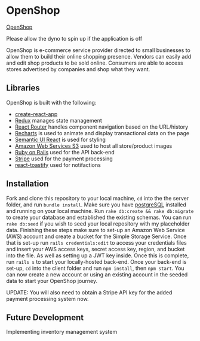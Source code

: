 # OpenShop

[OpenShop](https://fs-openshop-prod.herokuapp.com/)

Please allow the dyno to spin up if the application is off

OpenShop is e-commerce service provider directed to small businesses to allow them to build their online shopping presence. Vendors can easily add and edit shop products to be sold online. Consumers are able to access stores advertised by companies and shop what they want.

## Libraries
OpenShop is built with the following:
- [create-react-app](https://github.com/facebook/create-react-app)
- [Redux](https://github.com/reduxjs/redux) manages state management
- [React Router](https://github.com/ReactTraining/react-router) handles component navigation based on the URL/history
- [Recharts](https://github.com/recharts/recharts) is used to animate and display transactional data on the page
- [Semantic UI React](https://github.com/Semantic-Org/Semantic-UI-React) is used for styling
- [Amazon Web Services S3](https://aws.amazon.com/s3/) used to host all store/product images
- [Ruby on Rails](https://rubyonrails.org/) used for the API back-end
- [Stripe](https://stripe.com/) used for the payment processing
- [react-toastify](https://github.com/fkhadra/react-toastify) used for notifactions

## Installation

Fork and clone this repository to your local machine, ```cd``` into the the server folder, and run ```bundle install```.
Make sure you have [postgreSQL](https://postgresapp.com/) installed and running on your local machine. Run ```rake db:create && rake db:migrate``` to create your database and established the existing schemas. You can run ```rake db:seed``` if you wish to seed your local repository with my placeholder data. Finishing these steps make sure to set-up an Amazon Web Service (AWS) account and create a bucket for the Simple Storage Service. Once that is set-up run ```rails credentials:edit``` to access your credentials files and insert your AWS access keys, secret access key, region, and bucket into the file. As well as setting up a JWT key inside. Once this is complete, run ```rails s``` to start your locally-hosted back-end. Once your back-end is set-up, ```cd``` into the client folder and run ```npm install```, then ```npm start```. You can now create a new account or using an existing account in the seeded data to start your OpenShop journey.

UPDATE: You will also need to obtain a Stripe API key for the added payment processing system now.

## Future Development

Implementing inventory management system
